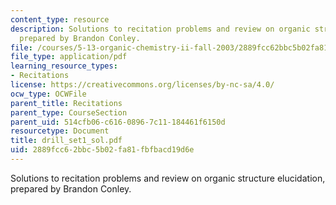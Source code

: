 ```yaml
---
content_type: resource
description: Solutions to recitation problems and review on organic structure elucidation,
  prepared by Brandon Conley.
file: /courses/5-13-organic-chemistry-ii-fall-2003/2889fcc62bbc5b02fa81fbfbacd19d6e_drill_set1_sol.pdf
file_type: application/pdf
learning_resource_types:
- Recitations
license: https://creativecommons.org/licenses/by-nc-sa/4.0/
ocw_type: OCWFile
parent_title: Recitations
parent_type: CourseSection
parent_uid: 514cfb06-c616-0896-7c11-184461f6150d
resourcetype: Document
title: drill_set1_sol.pdf
uid: 2889fcc6-2bbc-5b02-fa81-fbfbacd19d6e
---
```

Solutions to recitation problems and review on organic structure elucidation, prepared by Brandon Conley.